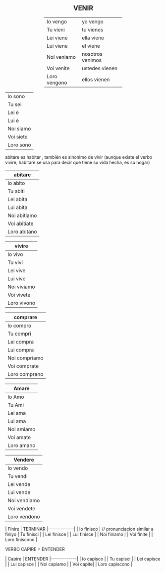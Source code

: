 
<h2 style="text-align:center;">VENIR</h2>

<div style="margin:auto;width:50%;">


|             |              |
|-------------|--------------|
| Io vengo    | yo vengo     |
| Tu vieni    | tu vienes    |
| Lei viene   | ella viene   |
| Lui viene   | el viene     |
| Noi veniamo | nosotros venimos |
| Voi venite  | ustedes vienen   |
| Loro vengono | ellos vienen |

</div>

|             | 
|-------------|
| Io sono   |
| Tu sei    |
| Lei è  | 
| Lui è   | 
| Noi siamo | 
| Voi siete  | 
| Loro sono | 


abitare es habitar , también es sinonimo de vivir (aunque existe el verbo vivire, habitare se usa para decir que tiene su vida hecha, es su hogar)

|  abitare    | 
|-------------|
| Io abito   |
| Tu abiti    |
| Lei abita  | 
| Lui abita   | 
| Noi abitiamo | 
| Voi abitiate  | 
| Loro abitano | 


|  vivire    | 
|-------------|
| Io vivo  |
| Tu vivi   |
| Lei vive  | 
| Lui vive  | 
| Noi viviamo | 
| Voi vivete  | 
| Loro vivono | 


|  comprare   | 
|-------------|
| Io compro  |
| Tu compri   |
| Lei compra  | 
| Lui compra  | 
| Noi compriamo | 
| Voi comprate  | 
| Loro comprano | 

|  Amare  | 
|-------------|
| Io Amo |
| Tu Ami |
| Lei ama  | 
| Lui ama  | 
| Noi amiamo | 
| Voi amate  | 
| Loro amano | 


|  Vendere  | 
|-------------|
| Io vendo |
| Tu vendi |
| Lei vende  | 
| Lui vende  | 
| Noi vendiamo | 
| Voi vendete | 
| Loro vendono | 


|  Finire | TERMINAR
|-------------|
| Io finisco | // pronunciacion similar a finiyo
| Tu finisci |
| Lei finisce  | 
| Lui finisce  | 
| Noi finiamo | 
| Voi finite | 
| Loro finiscono | 


VERBO CAPIRE = ENTENDER

|  Capire | ENTENDER
|-------------|
| Io capisco | 
| Tu capisci |
| Lei capisce  | 
| Lui capisce | 
| Noi capiamo | 
| Voi capite| 
| Loro capiscono | 